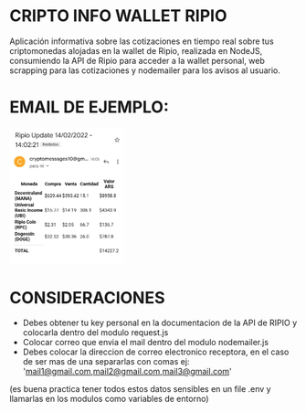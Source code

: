 



# CRIPTO INFO WALLET RIPIO

Aplicación informativa sobre las cotizaciones en tiempo real sobre tus criptomonedas alojadas en la wallet de Ripio, realizada en NodeJS, consumiendo la API de Ripio para acceder a la wallet personal, web scrapping para las cotizaciones y nodemailer para los avisos al usuario.  


# EMAIL DE EJEMPLO:

<img src="./public/IMG/example-mail.jpeg" width="200">


# CONSIDERACIONES


- Debes obtener tu key personal en la documentacion de la API de RIPIO y colocarla dentro del modulo request.js
- Colocar correo que envia el mail dentro del modulo nodemailer.js
- Debes colocar la direccion de correo electronico receptora, en el caso de ser mas de una separarlas con comas ej: 'mail1@gmail.com,mail2@gmail.com,mail3@gmail.com'

(es buena practica tener todos estos datos sensibles en un file .env y llamarlas en los modulos como variables de entorno)







